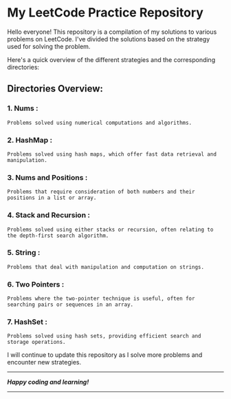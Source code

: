 # My LeetCode Practice Repository

Hello everyone! This repository is a compilation of my solutions to various problems on LeetCode. I've divided the solutions based on the strategy used for solving the problem.

Here's a quick overview of the different strategies and the corresponding directories:

## Directories Overview:

### 1. Nums :
    Problems solved using numerical computations and algorithms.
   
### 2. HashMap :
    Problems solved using hash maps, which offer fast data retrieval and manipulation.
   
### 3. Nums and Positions :
    Problems that require consideration of both numbers and their positions in a list or array.
   
### 4. Stack and Recursion :
    Problems solved using either stacks or recursion, often relating to the depth-first search algorithm.
   
### 5. String :
    Problems that deal with manipulation and computation on strings.
   
### 6. Two Pointers :
    Problems where the two-pointer technique is useful, often for searching pairs or sequences in an array.
   
### 7. HashSet :
    Problems solved using hash sets, providing efficient search and storage operations.
    
I will continue to update this repository as I solve more problems and encounter new strategies. 


--- 

**_Happy coding and learning!_**

---
